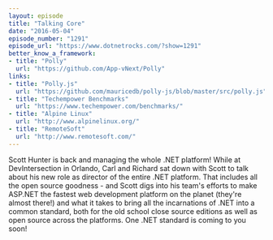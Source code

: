 ```yaml
---
layout: episode
title: "Talking Core"
date: "2016-05-04"
episode_number: "1291"
episode_url: "https://www.dotnetrocks.com/?show=1291"
better_know_a_framework:
- title: "Polly"
  url: "https://github.com/App-vNext/Polly"
links:
- title: "Polly.js"
  url: "https://github.com/mauricedb/polly-js/blob/master/src/polly.js"
- title: "Techempower Benchmarks"
  url: "https://www.techempower.com/benchmarks/"
- title: "Alpine Linux"
  url: "http://www.alpinelinux.org/"
- title: "RemoteSoft"
  url: "http://www.remotesoft.com/"
---
```


Scott Hunter is back and managing the whole .NET platform! While at DevIntersection in Orlando, Carl and Richard sat down with Scott to talk about his new role as director of the entire .NET platform. That includes all the open source goodness - and Scott digs into his team's efforts to make ASP.NET the fastest web development platform on the planet (they're almost there!) and what it takes to bring all the incarnations of .NET into a common standard, both for the old school close source editions as well as open source across the platforms. One .NET standard is coming to you soon!
